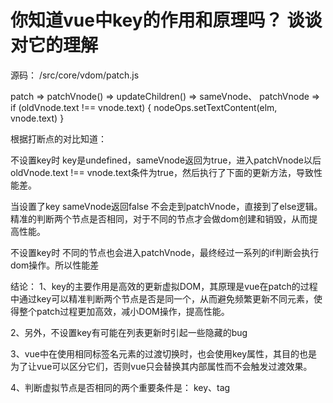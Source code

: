# 你知道vue中key的作用和原理吗？ 谈谈对它的理解

 源码： /src/core/vdom/patch.js  

 patch => patchVnode() => updateChildren() =>  sameVnode、 patchVnode => if (oldVnode.text !== vnode.text) {
      nodeOps.setTextContent(elm, vnode.text)
    }

根据打断点的对比知道：

 不设置key时 key是undefined，sameVnode返回为true，进入patchVnode以后oldVnode.text !== vnode.text条件为true，然后执行了下面的更新方法，导致性能差。

 当设置了key sameVnode返回false 不会走到patchVnode，直接到了else逻辑。精准的判断两个节点是否相同，对于不同的节点才会做dom创建和销毁，从而提高性能。
 
 不设置key时 不同的节点也会进入patchVnode，最终经过一系列的if判断会执行dom操作。所以性能差

结论：
1、key的主要作用是高效的更新虚拟DOM，其原理是vue在patch的过程中通过key可以精准判断两个节点是否是同一个，从而避免频繁更新不同元素，使得整个patch过程更加高效，减小DOM操作，提高性能。

2、另外，不设置key有可能在列表更新时引起一些隐藏的bug

3、vue中在使用相同标签名元素的过渡切换时，也会使用key属性，其目的也是为了让vue可以区分它们，否则vue只会替换其内部属性而不会触发过渡效果。

4、判断虚拟节点是否相同的两个重要条件是： key、tag
